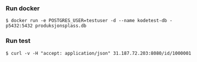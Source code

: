 
### Run docker
```
$ docker run -e POSTGRES_USER=testuser -d --name kodetest-db -p5432:5432 produksjonsplass.db
```
### Run test
```
$ curl -v -H "accept: application/json" 31.187.72.203:8080/id/1000001
```
